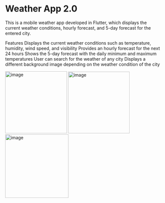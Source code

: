 


# Weather App 2.0


This is a mobile weather app developed in Flutter, which displays the current weather conditions, hourly forecast, and 5-day forecast for the entered city.

Features
Displays the current weather conditions such as temperature, humidity, wind speed, and visibility
Provides an hourly forecast for the next 24 hours
Shows the 5-day forecast with the daily minimum and maximum temperatures
User can search for the weather of any city
Displays a different background image depending on the weather condition of the city






<img width="198" alt="image" src="https://user-images.githubusercontent.com/95427620/227777332-20e84fa1-a486-428d-a3fc-5df53e852563.png">

<img width="197" alt="image" src="https://user-images.githubusercontent.com/95427620/232084261-27a3218e-da7c-4538-a89c-9e2c5dc7fcac.png">

<img width="203" alt="image" src="https://user-images.githubusercontent.com/95427620/232084388-5ac3dc1a-15c3-4f13-9999-c02ec7b54984.png">



